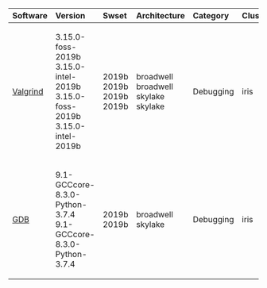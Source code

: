 | Software                                                         | Version                                                                                   | Swset                                   | Architecture                                        | Category         | Clusters    | Description                             |
|:-----------------------------------------------------------------|:------------------------------------------------------------------------------------------|:----------------------------------------|:----------------------------------------------------|:-----------------|:------------|:----------------------------------------|
| <p><a href=http://valgrind.org>Valgrind</a></p>                  | <p>3.15.0-foss-2019b<br>3.15.0-intel-2019b<br>3.15.0-foss-2019b<br>3.15.0-intel-2019b</p> | <p>2019b<br>2019b<br>2019b<br>2019b</p> | <p>broadwell<br>broadwell<br>skylake<br>skylake</p> | <p>Debugging</p> | <p>iris</p> | Valgrind: Debugging and profiling tools |
| <p><a href=https://www.gnu.org/software/gdb/gdb.html>GDB</a></p> | <p>9.1-GCCcore-8.3.0-Python-3.7.4<br>9.1-GCCcore-8.3.0-Python-3.7.4</p>                   | <p>2019b<br>2019b</p>                   | <p>broadwell<br>skylake</p>                         | <p>Debugging</p> | <p>iris</p> | The GNU Project Debugger                |